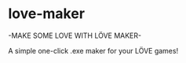 love-maker
==========
-MAKE SOME LOVE WITH LÖVE MAKER-

A simple one-click .exe maker for your LÖVE games!
